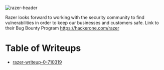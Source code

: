 ![razer-header](https://i.imgur.com/fjQTaPa.jpg)

Razer looks forward to working with the security community to find vulnerabilities in order to keep our businesses and customers safe.
Link to their Bug Bounty Program https://hackerone.com/razer

# Table of Writeups
 - [razer-writeup-0-710319](razer-writeup-0-710319/writeup-0-710319.md)
